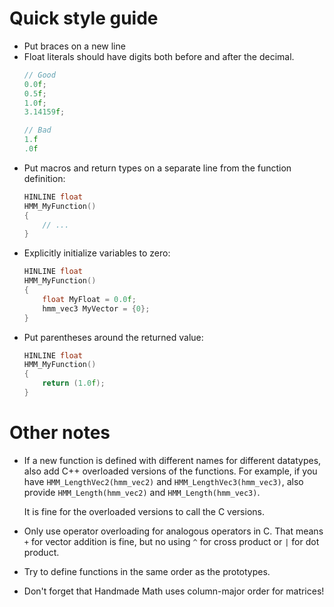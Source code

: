 # Quick style guide

* Put braces on a new line
* Float literals should have digits both before and after the decimal.
  ```cpp
  // Good
  0.0f;
  0.5f;
  1.0f;
  3.14159f;
  
  // Bad
  1.f
  .0f
  ```
* Put macros and return types on a separate line from the function definition:
  ```cpp
  HINLINE float
  HMM_MyFunction()
  {
      // ...
  }
  ```
* Explicitly initialize variables to zero:
  ```cpp
  HINLINE float
  HMM_MyFunction()
  {
      float MyFloat = 0.0f;
      hmm_vec3 MyVector = {0};
  }
  ```
* Put parentheses around the returned value:
  ```cpp
  HINLINE float
  HMM_MyFunction()
  {
      return (1.0f);
  }
  ```


# Other notes

* If a new function is defined with different names for different datatypes, also add C++ overloaded versions of the functions. For example, if you have `HMM_LengthVec2(hmm_vec2)` and `HMM_LengthVec3(hmm_vec3)`, also provide `HMM_Length(hmm_vec2)` and `HMM_Length(hmm_vec3)`.

  It is fine for the overloaded versions to call the C versions.
* Only use operator overloading for analogous operators in C. That means `+` for vector addition is fine, but no using `^` for cross product or `|` for dot product.
* Try to define functions in the same order as the prototypes.
* Don't forget that Handmade Math uses column-major order for matrices!

